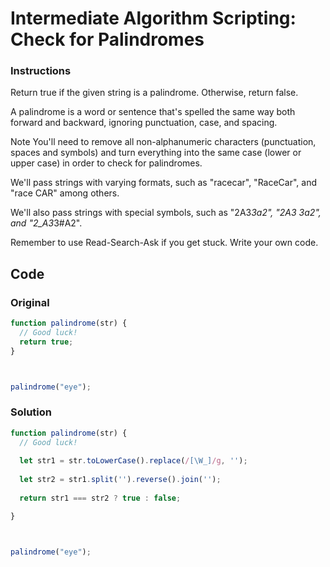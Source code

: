 # Intermediate Algorithm Scripting: Check for Palindromes

### Instructions

Return true if the given string is a palindrome. Otherwise, return false.

A palindrome is a word or sentence that's spelled the same way both forward and backward, ignoring punctuation, case, and spacing.

Note
You'll need to remove all non-alphanumeric characters (punctuation, spaces and symbols) and turn everything into the same case (lower or upper case) in order to check for palindromes.

We'll pass strings with varying formats, such as "racecar", "RaceCar", and "race CAR" among others.

We'll also pass strings with special symbols, such as "2A3*3a2", "2A3 3a2", and "2_A3*3#A2".

Remember to use Read-Search-Ask if you get stuck. Write your own code.

## Code

### Original

```javascript
function palindrome(str) {
  // Good luck!
  return true;
}



palindrome("eye");
```

### Solution

```javascript
function palindrome(str) {
  // Good luck!
  
  let str1 = str.toLowerCase().replace(/[\W_]/g, '');
  
  let str2 = str1.split('').reverse().join('');
  
  return str1 === str2 ? true : false;

}



palindrome("eye");
```
